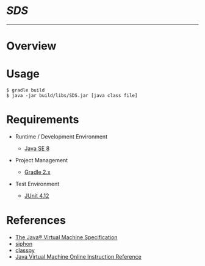 # *SDS*

---
# Overview


# Usage

    $ gradle build
    $ java -jar build/libs/SDS.jar [java class file]


# Requirements

* Runtime / Development Environment
    * [Java SE 8](http://www.oracle.com/technetwork/java/javase/overview/index.html)

* Project Management
    * [Gradle 2.x](http://gradle.org/)

* Test Environment
    * [JUnit 4.12](http://junit.org/junit4/)



# References

* [The Java® Virtual Machine Specification](https://docs.oracle.com/javase/specs/jvms/se8/html/index.html)
* [siphon](https://github.com/tamada/siphon)
* [classpy](https://github.com/zxh0/classpy)
* [Java Virtual Machine Online Instruction Reference](http://cs.au.dk/~mis/dOvs/jvmspec/ref-Java.html)